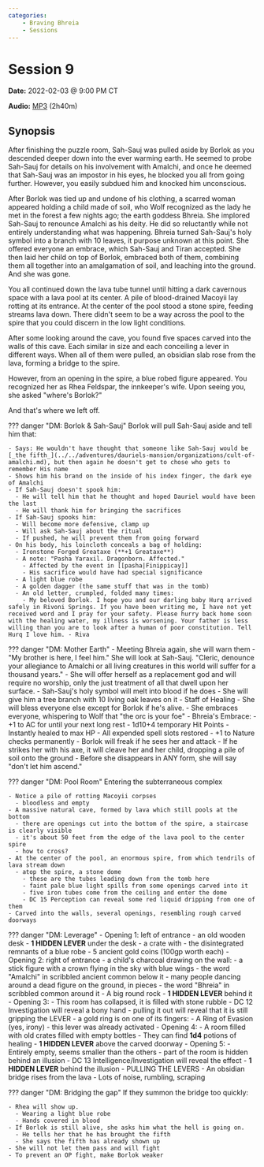 ```yaml
---
categories:
    - Braving Bhreia
    - Sessions
---
```

# Session 9

**Date:** 2022-02-03 @ 9:00 PM CT

**Audio:** [MP3](https://drive.google.com/file/d/18chMR_IEwWNSyKaIj0LH9p2qGzGFuWlM/view?usp=sharing) (2h40m)

## Synopsis

After finishing the puzzle room, Sah-Sauj was pulled aside by Borlok as you descended deeper down into the ever warming earth. He seemed to probe Sah-Sauj for details on his involvement with Amalchi, and once he deemed that Sah-Sauj was an impostor in his eyes, he blocked you all from going further. However, you easily subdued him and knocked him unconscious.

After Borlok was tied up and undone of his clothing, a scarred woman appeared holding a child made of soil, who Wolf recognized as the lady he met in the forest a few nights ago; the earth goddess Bhreia. She implored Sah-Sauj to renounce Amalchi as his deity. He did so reluctantly while not entirely understanding what was happening. Bhreia turned Sah-Sauj's holy symbol into a branch with 10 leaves, it purpose unknown at this point. She offered everyone an embrace, which Sah-Sauj and Tiran accepted. She then laid her child on top of Borlok, embraced both of them, combining them all together into an amalgamation of soil, and leaching into the ground. And she was gone.

You all continued down the lava tube tunnel until hitting a dark cavernous space with a lava pool at its center. A pile of blood-drained Macoyii lay rotting at its entrance. At the center of the pool stood a stone spire, feeding streams lava down. There didn't seem to be a way across the pool to the spire that you could discern in the low light conditions.

After some looking around the cave, you found five spaces carved into the walls of this cave. Each similar in size and each conceiling a lever in different ways. When all of them were pulled, an obsidian slab rose from the lava, forming a bridge to the spire.

However, from an opening in the spire, a blue robed figure appeared. You recognized her as Rhea Feldspar, the innkeeper's wife. Upon seeing you, she asked "where's Borlok?"

And that's where we left off.

??? danger "DM: Borlok & Sah-Sauj"
    Borlok will pull Sah-Sauj aside and tell him that:

    - Says: He wouldn't have thought that someone like Sah-Sauj would be [_the fifth_](../../adventures/dauriels-mansion/organizations/cult-of-amalchi.md), but then again he doesn't get to chose who gets to remember His name
    - Shows him his brand on the inside of his index finger, the dark eye of Amalchi
    - If Sah-Sauj doesn't spook him:
      - He will tell him that he thought and hoped Dauriel would have been the last
      - He will thank him for bringing the sacrifices
    - If Sah-Sauj spooks him:
      - Will become more defensive, clamp up
      - Will ask Sah-Sauj about the ritual
      - If pushed, he will prevent them from going forward
    - On his body, his loincloth conceals a bag of holding:
      - Ironstone Forged Greataxe (**+1 Greataxe**)
      - A note: "Pasha Yaraxil. Dragonborn. Affected."
        - Affected by the event in [[pasha|Finippicay]]
        - His sacrifice would have had special significance
      - A light blue robe
      - A golden dagger (the same stuff that was in the tomb)
      - An old letter, crumpled, folded many times:
        - My beloved Borlok. I hope you and our darling baby Hurq arrived safely in Rivoni Springs. If you have been writing me, I have not yet received word and I pray for your safety. Please hurry back home soon with the healing water, my illness is worsening. Your father is less willing than you are to look after a human of poor constitution. Tell Hurq I love him. - Riva

??? danger "DM: Mother Earth"
    - Meeting Bhreia again, she will warn them
      - "My brother is here, I feel him." She will look at Sah-Sauj. "Cleric, denounce your allegiance to Amalchi or all living creatures in this world will suffer for a thousand years."
      - She will offer herself as a replacement god and will require no worship, only the just treatment of all that dwell upon her surface.
        - Sah-Sauj's holy symbol will melt into blood if he does
        - She will give him a tree branch with 10 living oak leaves on it
          - Staff of Healing
        - She will bless everyone else except for Borlok if he's alive.
          - She embraces everyone, whispering to Wolf that "the orc is your foe"
          - Bhreia's Embrace:
            - +1 to AC for until your next long rest
            - 1d10+4 temporary Hit Points
            - Instantly healed to max HP
            - All expended spell slots restored
            - +1 to Nature checks permanently
      - Borlok will freak if he sees her and attack
      - If he strikes her with his axe, it will cleave her and her child, dropping a pile of soil onto the ground
      - Before she disappears in ANY form, she will say "don't let him ascend."

??? danger "DM: Pool Room"
    Entering the subterraneous complex

    - Notice a pile of rotting Macoyii corpses
      - bloodless and empty
    - A massive natural cave, formed by lava which still pools at the bottom
      - there are openings cut into the bottom of the spire, a staircase is clearly visible
      - it's about 50 feet from the edge of the lava pool to the center spire
      - how to cross?
    - At the center of the pool, an enormous spire, from which tendrils of lava stream down
      - atop the spire, a stone dome
        - these are the tubes leading down from the tomb here
        - faint pale blue light spills from some openings carved into it
        - five iron tubes come from the ceiling and enter the dome
        - DC 15 Perception can reveal some red liquid dripping from one of them
    - Carved into the walls, several openings, resembling rough carved doorways

??? danger "DM: Leverage"
    - Opening 1: left of entrance
      - an old wooden desk
        - **1 HIDDEN LEVER** under the desk
      - a crate with
        - the disintegrated remnants of a blue robe
        - 5 ancient gold coins (100gp worth each)
    - Opening 2: right of entrance
      - a child's charcoal drawing on the wall:
        - a stick figure with a crown flying in the sky with blue wings
        - the word "Amalchi" in scribbled ancient common below it
        - many people dancing around a dead figure on the ground, in pieces
        - the word "Bhreia" in scribbled common around it
      - A big round rock
        - **1 HIDDEN LEVER** behind it
    - Opening 3:
      - This room has collapsed, it is filled with stone rubble
      - DC 12 Investigation will reveal a bony hand
        - pulling it out will reveal that it is still gripping the LEVER
        - a gold ring is on one of its fingers:
          - A Ring of Evasion (yes, irony)
      - this lever was already activated
    - Opening 4:
      - A room filled with old crates filled with empty bottles
      - They can find **1d4** potions of healing
      - **1 HIDDEN LEVER** above the carved doorway
    - Opening 5:
      - Entirely empty, seems smaller than the others
      - part of the room is hidden behind an illusion
      - DC 13 Intelligence/Investigation will reveal the effect
      - **1 HIDDEN LEVER** behind the illusion
    - PULLING THE LEVERS
      - An obsidian bridge rises from the lava
      - Lots of noise, rumbling, scraping

??? danger "DM: Bridging the gap"
    If they summon the bridge too quickly:

    - Rhea will show up.
      - Wearing a light blue robe
      - Hands covered in blood
    - If Borlok is still alive, she asks him what the hell is going on.
      - He tells her that he has brought the fifth
      - She says the fifth has already shown up
    - She will not let them pass and will fight
    - To prevent an OP fight, make Borlok weaker
